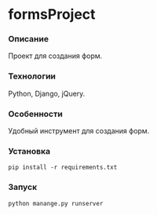 # formsProject

### Описание
Проект для создания форм.

### Технологии
Python, Django, jQuery.

### Особенности
Удобный инструмент для создания форм.

### Установка

```commandline
pip install -r requirements.txt
```

### Запуск

```commandline
python manange.py runserver
```
